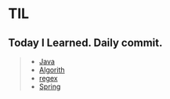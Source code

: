 TIL
====================
Today I Learned. Daily commit.
------------------------------
>* [Java](https://github.com/dpudpu/TIL/tree/master/algorithm)
>* [Algorith](https://github.com/dpudpu/TIL/tree/master/java)
>* [regex](https://github.com/dpudpu/TIL/tree/master/regex)
>* [Spring](https://github.com/dpudpu/TIL/tree/master/spring)
